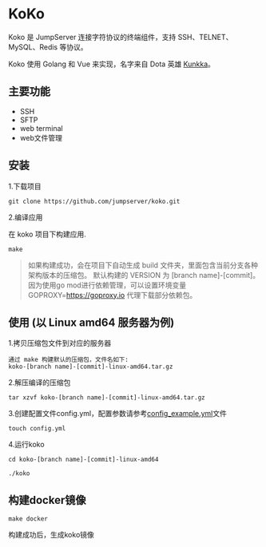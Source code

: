 
# KoKo

Koko 是 JumpServer 连接字符协议的终端组件，支持 SSH、TELNET、MySQL、Redis 等协议。

Koko 使用 Golang 和 Vue 来实现，名字来自 Dota 英雄 [Kunkka](https://www.dota2.com.cn/hero/kunkka)。

## 主要功能


- SSH
- SFTP
- web terminal
- web文件管理


## 安装

1.下载项目

```shell
git clone https://github.com/jumpserver/koko.git
```

2.编译应用

在 koko 项目下构建应用.
```shell
make
```
> 如果构建成功，会在项目下自动生成 build 文件夹，里面包含当前分支各种架构版本的压缩包。
默认构建的 VERSION 为 [branch name]-[commit]。
因为使用go mod进行依赖管理，可以设置环境变量 GOPROXY=https://goproxy.io 代理下载部分依赖包。

## 使用 (以 Linux amd64 服务器为例)

1.拷贝压缩包文件到对应的服务器

```
通过 make 构建默认的压缩包，文件名如下: 
koko-[branch name]-[commit]-linux-amd64.tar.gz
```

2.解压编译的压缩包
```shell
tar xzvf koko-[branch name]-[commit]-linux-amd64.tar.gz
```

3.创建配置文件config.yml，配置参数请参考[config_example.yml](https://github.com/jumpserver/koko/blob/master/config_example.yml)文件
```shell
touch config.yml
```

4.运行koko
```shell
cd koko-[branch name]-[commit]-linux-amd64

./koko
```


## 构建docker镜像

```shell
make docker
```
构建成功后，生成koko镜像

